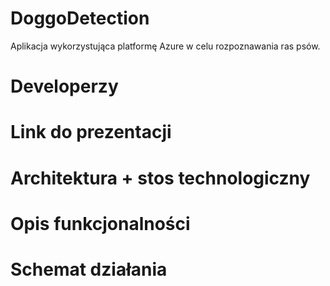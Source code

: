 # DoggoDetection
Aplikacja wykorzystująca platformę Azure w celu rozpoznawania ras psów.

# Developerzy

# Link do prezentacji

# Architektura + stos technologiczny

# Opis funkcjonalności

# Schemat działania

